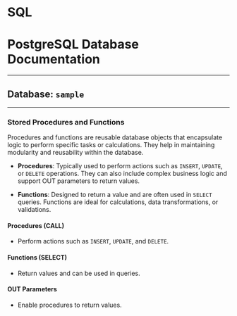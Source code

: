 # SQL

# PostgreSQL Database Documentation

---

## Database: `sample`
---

### Stored Procedures and Functions

Procedures and functions are reusable database objects that encapsulate logic to perform specific tasks or calculations. They help in maintaining modularity and reusability within the database.

- **Procedures**: Typically used to perform actions such as `INSERT`, `UPDATE`, or `DELETE` operations. They can also include complex business logic and support OUT parameters to return values.

- **Functions**: Designed to return a value and are often used in `SELECT` queries. Functions are ideal for calculations, data transformations, or validations.

#### Procedures (CALL)
- Perform actions such as `INSERT`, `UPDATE`, and `DELETE`.

#### Functions (SELECT)
- Return values and can be used in queries.

#### OUT Parameters
- Enable procedures to return values.